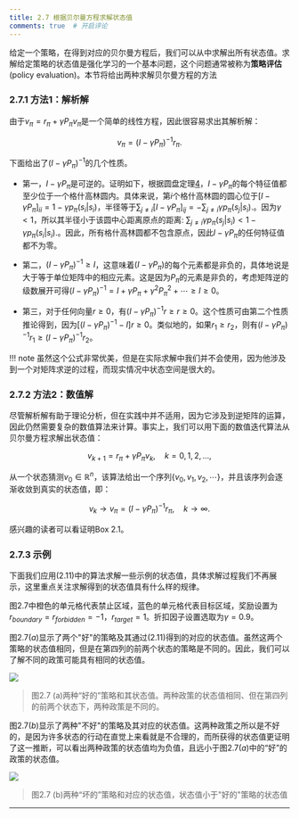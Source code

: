 ```yaml
---
title: 2.7 根据贝尔曼方程求解状态值
comments: true  # 开启评论
---
```

给定一个策略，在得到对应的贝尔曼方程后，我们可以从中求解出所有状态值。求解给定策略的状态值是强化学习的一个基本问题，这个问题通常被称为**策略评估** (policy evaluation)。本节将给出两种求解贝尔曼方程的方法

### 2.7.1 方法1：解析解

由于$v_{\pi}=r_{\pi}+\gamma P_{\pi}v_{\pi}$是一个简单的线性方程，因此很容易求出其解析解：

$$v_{\pi}=(I-\gamma P_{\pi})^{-1}r_{\pi}.$$

下面给出了$(I-\gamma P_{\pi})^{-1}$的几个性质。

- 第一，$I-\gamma P_{\pi}$是可逆的。证明如下，根据圆盘定理[4](https://www.cambridge.org/core/books/matrix-analysis/9CF2CB491C9E97948B15FAD835EF9A8B)，$I-\gamma P_{\pi}$的每个特征值都至少位于一个格什高林圆内。具体来说，第$i$个格什高林圆的圆心位于$[I-\gamma P_{\pi}]_{ii}=1-\gamma p_{\pi}(s_{i}|s_{i})$，半径等于$\sum_{j\neq i}[I-\gamma P_{\pi}]_{ij}=-\sum_{j\neq i}\gamma p_{\pi}(s_{j}|s_{i}).$。因为$\gamma<1$，所以其半径小于该圆中心距离原点的距离: $\sum_{j\neq i}\gamma p_{\pi}(s_{j}|s_{i})<1-\gamma p_{\pi}(s_{i}|s_{i}).$。因此，所有格什高林圆都不包含原点，因此$I-\gamma P_{\pi}$的任何特征值都不为零。

- 第二，$(I-\gamma P_{\pi})^{-1} \geq I$，这意味着$(I - \gamma P_\pi)$的每个元素都是非负的，具体地说是大于等于单位矩阵中的相应元素。这是因为$P_\pi$的元素是非负的，考虑矩阵逆的级数展开可得$(I-\gamma P_{\pi})^{-1}=I+\gamma P_{\pi}+\gamma^{2}P_{\pi}^{2}+\cdots\geq I\geq0$。

- 第三，对于任何向量$r\geq 0$，有$(I-\gamma P_{\pi})^{-1}r\geq r \geq 0$。这个性质可由第二个性质推论得到，因为$[(I-\gamma P_{\pi})^{-1}-I]r\geq0$。类似地的，如果$r_1\geq r_2$，则有$(I-\gamma P_\pi)^{-1}r_1\geq(I-\gamma P_\pi)^{-1}r_2$。

!!! note 
    虽然这个公式非常优美，但是在实际求解中我们并不会使用，因为他涉及到一个对矩阵求逆的过程，而现实情况中状态空间是很大的。

### 2.7.2 方法2：数值解

尽管解析解有助于理论分析，但在实践中并不适用，因为它涉及到逆矩阵的运算，因此仍然需要复杂的数值算法来计算。事实上，我们可以用下面的数值迭代算法从贝尔曼方程求解出状态值：

$$v_{k+1}=r_{\pi}+\gamma P_{\pi}v_{k},\quad k=0,1,2,\ldots,\tag{2.11}$$

从一个状态猜测$v_0\in \mathbb{R}^n$，该算法给出一个序列$\{v_0,v_1,v_2,\cdots\}$，并且该序列会逐渐收敛到真实的状态值，即：

$$v_{k}\to v_{\pi}=(I-\gamma P_{\pi})^{-1}r_{\pi},\quad k\to\infty.\tag{2.12}$$

感兴趣的读者可以看证明Box $2.1$。


### 2.7.3 示例

下面我们应用$(2.11)$中的算法求解一些示例的状态值，具体求解过程我们不再展示，这里重点关注求解得到的状态值具有什么样的规律。

图$2.7$中橙色的单元格代表禁止区域，蓝色的单元格代表目标区域，奖励设置为$r_{boundary}=r_{forbidden}=-1$，$r_{target}=1$。折扣因子设置选取为$\gamma=0.9$。

图$2.7(a)$显示了两个"好"的策略及其通过$(2.11)$得到的对应的状态值。虽然这两个策略的状态值相同，但是在第四列的前两个状态的策略是不同的。因此，我们可以了解不同的政策可能具有相同的状态值。

 ![](../img/02/6.png)
 > 图$2.7$ (a)两种“好的”策略和其状态值。两种政策的状态值相同、但在第四列的前两个状态下，两种政策是不同的。

图$2.7(b)$显示了两种"不好"的策略及其对应的状态值。这两种政策之所以是不好的，是因为许多状态的行动在直觉上来看就是不合理的，而所获得的状态值更证明了这一推断，可以看出两种政策的状态值均为负值，且远小于图$2.7(a)$中的“好”的政策的状态值。

 ![](../img/02/7.png)
 > 图$2.7$ (b)两种“坏的”策略和对应的状态值，状态值小于"好的"策略的状态值
---

